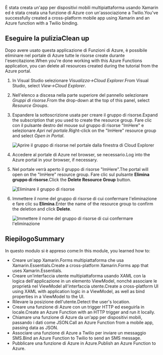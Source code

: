 <span data-ttu-id="1f2ed-101">È stata creata un'app per dispositivi mobili multipiattaforma usando Xamarin ed è stata creata una funzione di Azure con un'associazione a Twilio.</span><span class="sxs-lookup"><span data-stu-id="1f2ed-101">You've successfully created a cross-platform mobile app using Xamarin and an Azure function with a Twilio binding.</span></span>

## <a name="clean-up"></a><span data-ttu-id="1f2ed-102">Eseguire la pulizia</span><span class="sxs-lookup"><span data-stu-id="1f2ed-102">Clean up</span></span>
<!---TODO: Update for sandbox?--->

<span data-ttu-id="1f2ed-103">Dopo avere usato questa applicazione di Funzioni di Azure, è possibile eliminare nel portale di Azure tutte le risorse create durante l'esercitazione.</span><span class="sxs-lookup"><span data-stu-id="1f2ed-103">When you're done working with this Azure Functions application, you can delete all resources created during the tutorial from the Azure portal.</span></span>

1. <span data-ttu-id="1f2ed-104">In Visual Studio selezionare *Visualizza->Cloud Explorer*.</span><span class="sxs-lookup"><span data-stu-id="1f2ed-104">From Visual Studio, select *View->Cloud Explorer*.</span></span>

1. <span data-ttu-id="1f2ed-105">Nell'elenco a discesa nella parte superiore del pannello selezionare *Gruppi di risorse*.</span><span class="sxs-lookup"><span data-stu-id="1f2ed-105">From the drop-down at the top of this panel, select *Resource Groups*.</span></span>

1. <span data-ttu-id="1f2ed-106">Espandere la sottoscrizione usata per creare il gruppo di risorse.</span><span class="sxs-lookup"><span data-stu-id="1f2ed-106">Expand the subscription that you used to create the resource group.</span></span> <span data-ttu-id="1f2ed-107">Fare clic con il pulsante destro del mouse sul gruppo di risorse "ImHere" e selezionare *Apri nel portale*.</span><span class="sxs-lookup"><span data-stu-id="1f2ed-107">Right-click on the "ImHere" resource group and select *Open in Portal*.</span></span>

    ![Aprire il gruppo di risorse nel portale dalla finestra di Cloud Explorer](../media-drafts/9-open-resource-group-in-portal.png)

1. <span data-ttu-id="1f2ed-109">Accedere al portale di Azure nel browser, se necessario.</span><span class="sxs-lookup"><span data-stu-id="1f2ed-109">Log into the Azure portal in your browser, if necessary.</span></span>

1. <span data-ttu-id="1f2ed-110">Nel portale verrà aperto il gruppo di risorse "ImHere".</span><span class="sxs-lookup"><span data-stu-id="1f2ed-110">The portal will open on the "ImHere" resource group.</span></span> <span data-ttu-id="1f2ed-111">Fare clic sul pulsante **Elimina gruppo di risorse**.</span><span class="sxs-lookup"><span data-stu-id="1f2ed-111">Click the **Delete Resource Group** button.</span></span>

    ![Eliminare il gruppo di risorse](../media-drafts/9-delete-resource-group.png)

1. <span data-ttu-id="1f2ed-113">Immettere il nome del gruppo di risorse di cui confermare l'eliminazione e fare clic su **Elimina**.</span><span class="sxs-lookup"><span data-stu-id="1f2ed-113">Enter the name of the resource group to confirm the deletion and click **Delete**.</span></span>

    ![Immettere il nome del gruppo di risorse di cui confermare l'eliminazione](../media-drafts/9-confirm-delete-resource-group.png)

## <a name="summary"></a><span data-ttu-id="1f2ed-115">Riepilogo</span><span class="sxs-lookup"><span data-stu-id="1f2ed-115">Summary</span></span>

<span data-ttu-id="1f2ed-116">In questo modulo si è appreso come:</span><span class="sxs-lookup"><span data-stu-id="1f2ed-116">In this module, you learned how to:</span></span>

- <span data-ttu-id="1f2ed-117">Creare un'app Xamarin.Forms multipiattaforma che usa Xamarin.Essentials.</span><span class="sxs-lookup"><span data-stu-id="1f2ed-117">Create a cross-platform Xamarin.Forms app that uses Xamarin.Essentials.</span></span>
- <span data-ttu-id="1f2ed-118">Creare un'interfaccia utente multipiattaforma usando XAML con la logica dell'applicazione in un elemento ViewModel, nonché associare le proprietà nel ViewModel all'interfaccia utente.</span><span class="sxs-lookup"><span data-stu-id="1f2ed-118">Create a cross-platform UI using XAML with application logic in a ViewModel, as well as bind properties in a ViewModel to the UI.</span></span>
- <span data-ttu-id="1f2ed-119">Rilevare la posizione dell'utente.</span><span class="sxs-lookup"><span data-stu-id="1f2ed-119">Detect the user's location.</span></span>
- <span data-ttu-id="1f2ed-120">Creare una funzione di Azure con un trigger HTTP ed eseguirla in locale.</span><span class="sxs-lookup"><span data-stu-id="1f2ed-120">Create an Azure Function with an HTTP trigger and run it locally.</span></span>
- <span data-ttu-id="1f2ed-121">Chiamare una funzione di Azure da un'app per dispositivi mobili, passando i dati come JSON.</span><span class="sxs-lookup"><span data-stu-id="1f2ed-121">Call an Azure Function from a mobile app, passing data as JSON.</span></span>
- <span data-ttu-id="1f2ed-122">Associare una funzione di Azure a Twilio per inviare un messaggio SMS.</span><span class="sxs-lookup"><span data-stu-id="1f2ed-122">Bind an Azure Function to Twilio to send an SMS message.</span></span>
- <span data-ttu-id="1f2ed-123">Pubblicare una funzione di Azure in Azure.</span><span class="sxs-lookup"><span data-stu-id="1f2ed-123">Publish an Azure Function to Azure.</span></span>